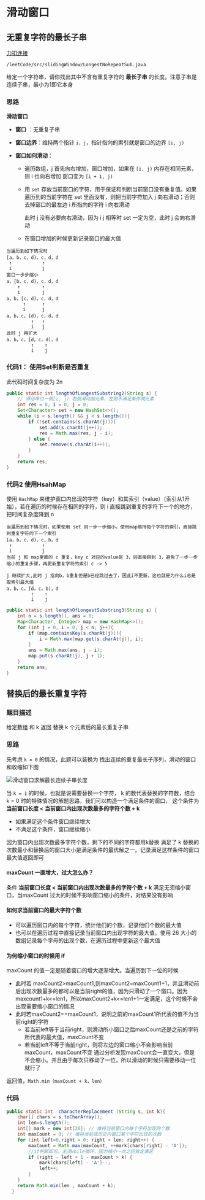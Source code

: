 # 滑动窗口

## 无重复字符的最长子串

[力扣连接](https://leetcode-cn.com/problems/longest-substring-without-repeating-characters/)

`/leetCode/src/slidingWindow/LongestNoRepeatSub.java`

给定一个字符串，请你找出其中不含有重复字符的 **最长子串** 的长度。注意子串是连续子串，最小为1即它本身

### 思路

**滑动窗口**

* **窗口** ：无重复子串

* **窗口边界**：维持两个指针 `i，j`，指针指向的索引就是窗口的边界 `[i, j)`

* **窗口如何滑动**：

  * 遍历数组，j 首先向右增加，窗口增加，如果在 `[i, j)` 内存在相同元素，则 i 也向右增加 窗口变为 `[i + 1, j)`

  * 用 `set` 存放当前窗口的字符，用于保证和判断当前窗口没有重复值。如果遍历到的当前字符在 set 里面没有，则把当前字符加入 j 向右滑动；否则去掉窗口的最左边 i 所指向的字符  i 向右滑动

    此时 j 没有必要向右滑动，因为 i j 相等时 set 一定为空，此时 j 会向右滑动

  * 在窗口增加的时候更新记录窗口的最大值

```
当遍历到如下情况时
[a，b，c，d)，c，d，d
 ↑           ↑
 i           j
窗口一步步缩小
a，[b，c，d)，c，d，d
    ↑        ↑
    i        j
a，b，[c，d)，c，d，d
      ↑      ↑
      i      j
a，b，c，[d)，c，d，d
         ↑   ↑
         i   j
此时 j 再扩大
a，b，c，[d，c，d)，d
         ↑    ↑
         i    j
```

### 代码1： 使用Set判断是否重复

此代码时间复杂度为 2n

```java
public static int lengthOfLongestSubstring2(String s) {
    // 滑动串口一侧[i, j) 右侧滑动加元素，左侧不满足条件减元素
    int res = 0, i = 0, j = 0;
    Set<Character> set = new HashSet<>();
    while (i < s.length() && j < s.length()){
        if (!set.contains(s.charAt(j))){
            set.add(s.charAt(j++));
            res = Math.max(res, j - i);
        } else {
            set.remove(s.charAt(i++));
        }
    }
    return res;
}

```

### 代码2 使用HsahMap

使用 `HashMap` 来维护窗口内出现的字符（key）和其索引（value）（索引从1开始），若在遍历的时候存在相同的字符，则 i 直接跳到重复的字符下一个的地方，把时间复杂度降到 n

```
当遍历到如下情况时，如果使用 set 则一步一步缩小。使用map维持每个字符的索引，直接跳到重复字符的下一个索引
[a，b，c，d)，c，b，d
 ↑           ↑
 i           j
当前 j 和 map里面的 c 重复，key c 对应的value是 3，则直接跳到 3，避免了一步一步缩小的重复步骤，再更新重复字符的索引 c -> 5

j 继续扩大,此时 j 指向b，b重复但是b已经跳过去了，因此i不更新，这也就是为什么i总是取索引最大值
a，b，c，[d，c，b)，d
         ↑    ↑
         i    j
```



```java
public static int lengthOfLongestSubstring3(String s) {
    int n = s.length(), ans = 0;
    Map<Character, Integer> map = new HashMap<>();
    for (int j = 0, i = 0; j < n; j++){
        if (map.containsKey(s.charAt(j))){
            i = Math.max(map.get(s.charAt(j)), i);
        }
        ans = Math.max(ans, j - i);
        map.put(s.charAt(j), j + 1);
    }
    return ans;
}
```



## 替换后的最长重复字符

### 题目描述

给定数组 和 k 返回 替换 k  个元素后的最长重复子串

### 思路

先考虑 `k = 0` 的情况，此题可以装换为 找出连续的重复最长子序列，滑动的窗口和收缩如下图

![滑动窗口求解最长连续子串长度](E:\Code\ideaProjects\leetCode\picture\滑动窗口.jpg)



当 `k = 1` 的时候，也就是说需要替换一个字符， k 的数代表替换的字符数，结合 k = 0 时的特殊情况的解题思路，我们可以构造一个满足条件的窗口， 这个条件为 **当前窗口长度 < 当前窗口内出现次数最多的字符个数 + k**

* 如果满足这个条件窗口继续增大
* 不满足这个条件，窗口继续缩小

因为窗口内出现次数最多字符个数，剩下的不同的字符都用k替换 满足了 k  替换的次数最小和替换后的窗口大小是满足条件的最优解之一。记录满足这样条件的窗口最大值返回即可

#### maxCount 一直增大，过大怎么办？

条件 **当前窗口长度 < 当前窗口内出现次数最多的字符个数 + k** 满足无须缩小窗口，当maxCount 过大的时候不影响窗口缩小的条件，对结果没有影响

#### 如何求当前窗口的最大字符个数

* 可以遍历窗口内的每个字符，统计他们的个数，记录他们个数的最大值
* 也可以在遍历过程中直接记录当前窗口内出现字符的最大值。使用 26 大小的数组记录每个字母的出现个数，在遍历过程中更新这个最大值

#### 为何缩小窗口的时候用 if

maxCount 的值一定是随着窗口的增大逐渐增大。当遍历到下一位的时候

* 此时若 maxCount2>maxCount1,则maxCount2=maxCount1+1，并且滑动前后出现次数最多的都可以是当前right的值，因为只滑动了一个窗口。因为maxcount1+k<=len1，所以maxCount2+k<=len1+1一定满足，这个时候不会出现需要缩小窗口的情况
* 此时若maxCount2==maxCount1，说明之前的maxCount1所代表的值不为当前right的字符
  * 若当前left等于当前right，则滑动所小窗口之后maxCount还是之前的字符所代表的最大值，maxCount不变
  * 若当前left不等于当前right，则将左边的窗口缩小不会影响当前maxCount，maxCount不变
    通过分析发现maxCount会一直变大，但是不会缩小。并且由于每次只移动了一位，所以滑动的时候只需要移动一位就行了

返回值，`Math.min（maxCount + k，len）`

### 代码

```java
public static int  characterReplacement (String s, int k){
    char[] chars = s.toCharArray();
    int len=s.length();
    int[] mark = new int[26]; // 维持当前窗口内每个字符出现的个数
    int maxCount = 0; // 维持当前或历史内窗口某个字符出现的次数
    for (int left=0,right = 0; right < len; right++) {
        maxCount = Math.max(maxCount, ++mark[chars[right] - 'A']);
        //if判断即可，无须while循环，因为缩小一次之后肯定满足
        if (right - left + 1 - maxCount > k) {
            mark[chars[left] - 'A']--;
            left++;
        }
    }
    return Math.min(len , maxCount + k);
  }
```

